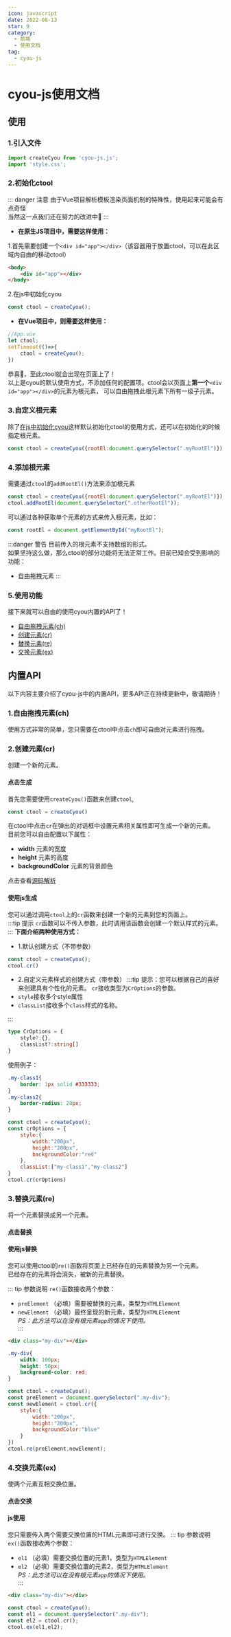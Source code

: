 ```yaml
---
icon: javascript
date: 2022-08-13
star: 9
category:
  - 前端
  - 使用文档
tag:
  - cyou-js
---
```

# cyou-js使用文档

## 使用
### 1.引入文件

```js
import createCyou from 'cyou-js.js';
import 'style.css';
```

### 2.初始化ctool

::: danger 注意
由于Vue项目解析模板渲染页面机制的特殊性，使用起来可能会有点奇怪<br>
当然这一点我们还在努力的改进中💪
:::

- **在原生JS项目中，需要这样使用：**<br>

1.首先需要创建一个`<div id="app"></div>`（该容器用于放置ctool，可以在此区域内自由的移动ctool）
```html
<body>
    <div id="app"></div>
</body>
```

2.在js中初始化cyou
```js
const ctool = createCyou();
```

- **在Vue项目中，则需要这样使用：**

```js
//App.vue
let ctool;
setTimeout(()=>{
    ctool = createCyou();
})
```
恭喜🎉，至此ctool就会出现在页面上了！<br>
以上是cyou的默认使用方式，不添加任何的配置项。ctool会以页面上**第一个**`<div id="app"></div>`的元素为根元素，
可以自由拖拽此根元素下所有一级子元素。

### 3.自定义根元素

除了[在js中初始化cyou](getting-start.html#_2-初始化ctool)这样默认初始化ctool的使用方式，还可以在初始化的时候指定根元素。
```js
const ctool = createCyou({rootEl:document.querySelector(".myRootEl")});
```

### 4.添加根元素

需要通过`ctool`的`addRootEl()`方法来添加根元素
```js
const ctool = createCyou({rootEl:document.querySelector(".myRootEl")});
ctool.addRootEl(document.querySelector(".otherRootEl"));
```

可以通过各种获取单个元素的方式来传入根元素，比如：
```js
const rootEl = document.getElementById("myRootEl");
```

:::danger 警告
目前传入的根元素不支持数组的形式。<br>
如果坚持这么做，那么ctool的部分功能将无法正常工作。目前已知会受到影响的功能：
- 自由拖拽元素
:::

### 5.使用功能

接下来就可以自由的使用cyou内置的API了！
- [自由拖拽元素(ch)](./cyou-js.md#_1-自由拖拽元素-ch)
- [创建元素(cr)](./cyou-js.md#_2-创建元素-cr)
- [替换元素(re)](./cyou-js.md#_3-替换元素-re)
- [交换元素(ex)](./cyou-js.md#_4-交换元素-ex)

## 内置API
以下内容主要介绍了cyou-js中的内置API，更多API正在持续更新中，敬请期待！

### 1.自由拖拽元素(ch)
使用方式非常的简单，您只需要在ctool中点击`ch`即可自由对元素进行拖拽。

### 2.创建元素(cr)

创建一个新的元素。

#### 点击生成

首先您需要使用`createCyou()`函数来创建`ctool`,

```ts
const ctool = createCyou()
```

在ctool中点击`cr`在弹出的对话框中设置元素相关属性即可生成一个新的元素。<br>
目前您可以自由配置以下属性：

- **width** 元素的宽度
- **height** 元素的高度
- **backgroundColor** 元素的背景颜色

点击查看[源码解析](/code/cr-code.md)

#### 使用js生成

您可以通过调用`ctool`上的`cr`函数来创建一个新的元素到您的页面上。<br>
:::tip 提示
`cr`函数可以不传入参数，此时调用该函数会创建一个默认样式的元素。
:::
**下面介绍两种使用方式：**

- 1.默认创建方式（不带参数）

```js
const ctool = createCyou();
ctool.cr()
```

- 2.自定义元素样式的创建方式（带参数）
  :::tip 提示：您可以根据自己的喜好来创建具有个性化的元素。
  `cr`接收类型为`CrOptions`的参数。<br>
- `style`接收多个style属性
- `classList`接收多个`class`样式的名称。<br>

:::

```ts
type CrOptions = {
    style?:{},
    classList?:string[]
}
```

使用例子：

```css
.my-class1{
    border: 1px solid #333333;
}
.my-class2{
    border-radius: 20px;
}
```

```js {10}
const ctool = createCyou();
const crOptions = {
    style:{
        width:"200px",
        height:"200px",
        backgroundColor:"red"
    },
    classList:["my-class1","my-class2"]
}
ctool.cr(crOptions)
```

### 3.替换元素(re)

将一个元素替换成另一个元素。

#### 点击替换



#### 使用js替换

您可以使用ctool的`re()`函数将页面上已经存在的元素替换为另一个元素。<br>
已经存在的元素将会消失，被新的元素替换。<br>

::: tip 参数说明
`re()`函数接收两个参数：

- `preElement` （必填）需要被替换的元素，类型为`HTMLElement`
- `newElement` （必填）最终呈现的新元素，类型为`HTMLElement`<br>
  *PS：此方法可以在没有根元素`app`的情况下使用。*<br>
  :::

```html
<div class="my-div"></div>
```

```css
.my-div{
    width: 100px;
    height: 50px;
    background-color: red;
}
```

```js {10}
const ctool = createCyou();
const preElement = document.querySelector(".my-div");
const newElement = ctool.cr({
    style:{
        width:"200px",
        height:"200px",
        backgroundColor:"blue"
    }
})
ctool.re(preElement,newElement);
```

### 4.交换元素(ex)

使两个元素互相交换位置。

#### 点击交换

#### js使用

您只需要传入两个需要交换位置的HTML元素即可进行交换。
::: tip 参数说明
`ex()`函数接收两个参数：

- `el1` （必填）需要交换位置的元素1，类型为`HTMLElement`
- `el2` （必填）需要交换位置的元素2，类型为`HTMLElement`<br>
  *PS：此方法可以在没有根元素`app`的情况下使用。*<br>
  :::

```html
<div class="my-div"></div>
```

```js {4}
const ctool = createCyou();
const el1 = document.querySelector(".my-div");
const el2 = ctool.cr();
ctool.ex(el1,el2);
```